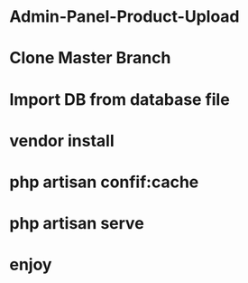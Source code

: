 # Admin-Panel-Product-Upload
# Clone Master Branch
# Import DB from database file
# vendor install
# php artisan confif:cache
# php artisan serve
# enjoy
